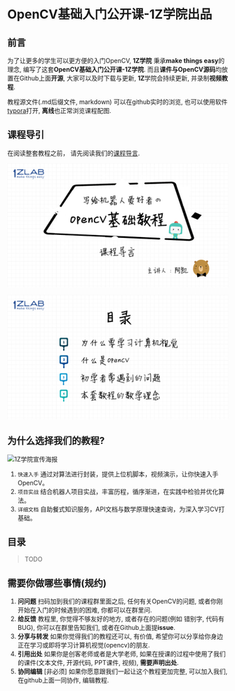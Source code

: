 

# OpenCV基础入门公开课-1Z学院出品



## 前言

为了让更多的学生可以更方便的入门OpenCV, **1Z学院** 秉承**make things easy**的理念, 编写了这套**OpenCV基础入门公开课-1Z学院**.  而且**课件与OpenCV源码**均放置在Github上面**开源**, 大家可以及时下载与更新, **1Z**学院会持续更新, 并录制**视频教程**. 

教程源文件(.md后缀文件, markdown) 可以在github实时的浏览, 也可以使用软件[typora](https://www.typora.io/)打开, **离线**也正常浏览课程配图.





## 课程导引

在阅读整套教程之前， 请先阅读我们的[课程导言](./0.课程导引/1.课程导引/课程导引.md). 

![幻灯片1](./image/幻灯片1.PNG)

![幻灯片2](./image/幻灯片2.PNG)



## 为什么选择我们的教程?



![1Z学院宣传海报](/home/zr/%E6%96%87%E6%A1%A3/OpenCV-1ZLab/image/1Z%E5%AD%A6%E9%99%A2%E5%AE%A3%E4%BC%A0%E6%B5%B7%E6%8A%A5.png)

1. `快速入手` 通过对算法进行封装，提供上位机脚本，视频演示，让你快速入手OpenCV。
2. `项目实战` 结合机器人项目实战，丰富历程，循序渐进，在实践中检验并优化算法。
3. `详细文档` 自助餐式知识服务，API文档与数学原理快速查询，为深入学习CV打基础。 



## 目录

>  TODO

## 需要你做哪些事情(规约)

1. **问问题** 扫码加到我们的课程群里面之后, 任何有关OpenCV的问题, 或者你刚开始在入门的时候遇到的困难, 你都可以在群里问.
2. **给反馈** 教程里, 你觉得不够友好的地方, 或者存在的问题(例如 错别字, 代码有BUG), 你可以在群里告知我们, 或者在Github上面提**issue**.
3. **分享与转发** 如果你觉得我们的教程还可以, 有价值, 希望你可以分享给你身边正在学习或即将学习计算机视觉(opencv)的朋友.
4. **引用出处** 如果你是创客老师或者是大学老师, 如果在授课的过程中使用了我们的课件(文本文件, 开源代码, PPT课件, 视频),  **需要声明出处**. 
5. **协同编辑** [非必须] 如果你愿意跟我们一起让这个教程更加完整, 可以加入我们, 在github上面一同协作, 编辑教程.

 

